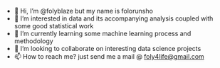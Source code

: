- 👋 Hi, I’m @folyblaze but my name is folorunsho
- 👀 I’m interested in data and its accompanying analysis coupled with some good statistical work
- 🌱 I’m currently learning some machine learning process and methodology
- 💞️ I’m looking to collaborate on interesting data science projects
- 📫 How to reach me? just send me a mail @ foly4life@gmail.com

<!---
folyblaze/folyblaze is a ✨ special ✨ repository because its `README.md` (this file) appears on your GitHub profile.
You can click the Preview link to take a look at your changes.
--->
